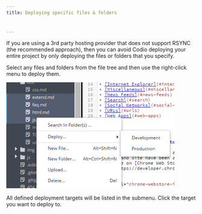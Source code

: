 ```yaml
---
title: Deploying specific files & folders


---
```


If you are using a 3rd party hosting provider that does not support RSYNC (the recommended approach), then you can avoid Codio deploying your entire project by only deploying the files or folders that you specify.

Select any files and folders from the file tree and then use the right-click menu to deploy them.

<img alt="authtoken" src="/img/deploy-specific.png" class="simple"/>

All defined deployment targets will be listed in the submenu. Click the target you want to deploy to.